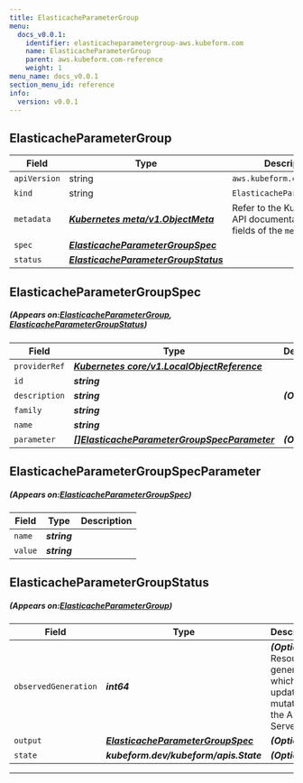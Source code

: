 ```yaml
---
title: ElasticacheParameterGroup
menu:
  docs_v0.0.1:
    identifier: elasticacheparametergroup-aws.kubeform.com
    name: ElasticacheParameterGroup
    parent: aws.kubeform.com-reference
    weight: 1
menu_name: docs_v0.0.1
section_menu_id: reference
info:
  version: v0.0.1
---
```


## ElasticacheParameterGroup
| Field | Type | Description |
| ------ | ----- | ----------- |
| `apiVersion` | string | `aws.kubeform.com/v1alpha1` |
|    `kind` | string | `ElasticacheParameterGroup` |
| `metadata` | ***[Kubernetes meta/v1.ObjectMeta](https://kubernetes.io/docs/reference/generated/kubernetes-api/v1.13/#objectmeta-v1-meta)***|Refer to the Kubernetes API documentation for the fields of the `metadata` field.|
| `spec` | ***[ElasticacheParameterGroupSpec](#ElasticacheParameterGroupSpec)***||
| `status` | ***[ElasticacheParameterGroupStatus](#ElasticacheParameterGroupStatus)***||
## ElasticacheParameterGroupSpec
##### (Appears on:[ElasticacheParameterGroup](#ElasticacheParameterGroup), [ElasticacheParameterGroupStatus](#ElasticacheParameterGroupStatus))
| Field | Type | Description |
| ------ | ----- | ----------- |
| `providerRef` | ***[Kubernetes core/v1.LocalObjectReference](https://kubernetes.io/docs/reference/generated/kubernetes-api/v1.13/#localobjectreference-v1-core)***||
| `id` | ***string***||
| `description` | ***string***| ***(Optional)*** |
| `family` | ***string***||
| `name` | ***string***||
| `parameter` | ***[[]ElasticacheParameterGroupSpecParameter](#ElasticacheParameterGroupSpecParameter)***| ***(Optional)*** |
## ElasticacheParameterGroupSpecParameter
##### (Appears on:[ElasticacheParameterGroupSpec](#ElasticacheParameterGroupSpec))
| Field | Type | Description |
| ------ | ----- | ----------- |
| `name` | ***string***||
| `value` | ***string***||
## ElasticacheParameterGroupStatus
##### (Appears on:[ElasticacheParameterGroup](#ElasticacheParameterGroup))
| Field | Type | Description |
| ------ | ----- | ----------- |
| `observedGeneration` | ***int64***| ***(Optional)*** Resource generation, which is updated on mutation by the API Server.|
| `output` | ***[ElasticacheParameterGroupSpec](#ElasticacheParameterGroupSpec)***| ***(Optional)*** |
| `state` | ***kubeform.dev/kubeform/apis.State***| ***(Optional)*** |
---
